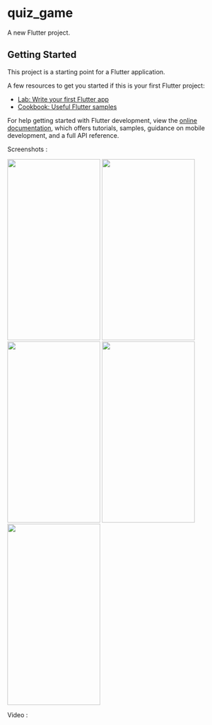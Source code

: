 # quiz_game

A new Flutter project.

## Getting Started

This project is a starting point for a Flutter application.

A few resources to get you started if this is your first Flutter project:

- [Lab: Write your first Flutter app](https://docs.flutter.dev/get-started/codelab)
- [Cookbook: Useful Flutter samples](https://docs.flutter.dev/cookbook)

For help getting started with Flutter development, view the
[online documentation](https://docs.flutter.dev/), which offers tutorials,
samples, guidance on mobile development, and a full API reference.



Screenshots : 

<p>
  <img src = "https://github.com/Janak67/quiz_game/assets/141834407/d87100bf-a0c1-408e-b2f4-7dac927209d6" height="410" width="210">
  <img src = "https://github.com/Janak67/quiz_game/assets/141834407/cdb2a2a9-b82b-4cb4-8353-c7565aa11961" height="410" width="210">
  <img src = "https://github.com/Janak67/quiz_game/assets/141834407/1d3f0cf7-78da-471d-986c-a0d036325f83" height="410" width="210">
  <img src = "https://github.com/Janak67/quiz_game/assets/141834407/b923cf43-2839-4c10-a536-1c1318465422" height="410" width="210">
  <img src = "https://github.com/Janak67/quiz_game/assets/141834407/d2550cd7-0e47-4ae8-8fb3-45216129050c" height="410" width="210">
</p>


Video :
